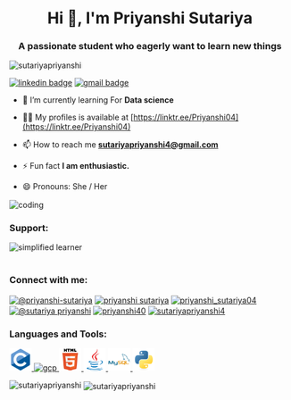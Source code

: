 <h1 align="center">Hi 👋, I'm Priyanshi Sutariya</h1>
<h3 align="center">A passionate student who eagerly want to learn new things</h3>

<p align="left"> <img src="https://komarev.com/ghpvc/?username=sutariyapriyanshi&label=Profile%20views&color=0e75b6&style=flat" alt="sutariyapriyanshi" /> </p>
 
[![linkedin badge](https://img.shields.io/badge/Priyanshi_Sutariya-493D26?style=flat&logo=linkedin)](linkedin.com/in/priyanshi-sutariya-4b2889227)
[![gmail badge](https://img.shields.io/badge/Priyanshi_Sutariya-F9A7B0?style=flat&logo=gmail)](sutariyapriyanshi4@gmail.com)

- 🌱 I’m currently learning For **Data science**

- 👨‍💻 My profiles is available at [https://linktr.ee/Priyanshi04](https://linktr.ee/Priyanshi04)

- 📫 How to reach me **sutariyapriyanshi4@gmail.com**

- ⚡ Fun fact **I am enthusiastic.**

- 😄 Pronouns: She / Her

<p>        </p>
<img align="center" alt="coding" width="300" src="https://camo.githubusercontent.com/691cdc5f9c4dc0e88650b97d480af9237d9422963bd1184f95e00087d3aa8bbd/68747470733a2f2f692e696d6775722e636f6d2f72486c456444712e676966">


<h3 align="left">Support:</h3>
<p><a href="https://www.buymeacoffee.com/simplified"> <img align="left" src="https://cdn.buymeacoffee.com/buttons/v2/default-yellow.png" height="50" width="210" alt="simplified learner" /></a></p><br><br>
<h3 align="left">Connect with me:</h3>
<p align="left">
<a href="https://codepen.io/@priyanshi-sutariya" target="blank"><img align="center" src="https://raw.githubusercontent.com/rahuldkjain/github-profile-readme-generator/master/src/images/icons/Social/codepen.svg" alt="@priyanshi-sutariya" height="30" width="40" /></a>
<a href="https://linkedin.com/in/priyanshi sutariya" target="blank"><img align="center" src="https://raw.githubusercontent.com/rahuldkjain/github-profile-readme-generator/master/src/images/icons/Social/linked-in-alt.svg" alt="priyanshi sutariya" height="30" width="40" /></a>
<a href="https://instagram.com/priyanshi_sutariya04" target="blank"><img align="center" src="https://raw.githubusercontent.com/rahuldkjain/github-profile-readme-generator/master/src/images/icons/Social/instagram.svg" alt="priyanshi_sutariya04" height="30" width="40" /></a>
<a href="https://medium.com/@sutariya priyanshi" target="blank"><img align="center" src="https://raw.githubusercontent.com/rahuldkjain/github-profile-readme-generator/master/src/images/icons/Social/medium.svg" alt="@sutariya priyanshi" height="30" width="40" /></a>
<a href="https://www.codechef.com/users/priyanshi40" target="blank"><img align="center" src="https://cdn.jsdelivr.net/npm/simple-icons@3.1.0/icons/codechef.svg" alt="priyanshi40" height="30" width="40" /></a>
<a href="https://auth.geeksforgeeks.org/user/sutariyapriyanshi4" target="blank"><img align="center" src="https://raw.githubusercontent.com/rahuldkjain/github-profile-readme-generator/master/src/images/icons/Social/geeks-for-geeks.svg" alt="sutariyapriyanshi4" height="30" width="40" /></a>
</p>

<h3 align="left">Languages and Tools:</h3>
<p align="left"> <a href="https://www.cprogramming.com/" target="_blank" rel="noreferrer"> <img src="https://raw.githubusercontent.com/devicons/devicon/master/icons/c/c-original.svg" alt="c" width="40" height="40"/> </a> <a href="https://cloud.google.com" target="_blank" rel="noreferrer"> <img src="https://www.vectorlogo.zone/logos/google_cloud/google_cloud-icon.svg" alt="gcp" width="40" height="40"/> </a> <a href="https://www.w3.org/html/" target="_blank" rel="noreferrer"> <img src="https://raw.githubusercontent.com/devicons/devicon/master/icons/html5/html5-original-wordmark.svg" alt="html5" width="40" height="40"/> </a> <a href="https://www.java.com" target="_blank" rel="noreferrer"> <img src="https://raw.githubusercontent.com/devicons/devicon/master/icons/java/java-original.svg" alt="java" width="40" height="40"/> </a> <a href="https://www.mysql.com/" target="_blank" rel="noreferrer"> <img src="https://raw.githubusercontent.com/devicons/devicon/master/icons/mysql/mysql-original-wordmark.svg" alt="mysql" width="40" height="40"/> </a> <a href="https://www.python.org" target="_blank" rel="noreferrer"> <img src="https://raw.githubusercontent.com/devicons/devicon/master/icons/python/python-original.svg" alt="python" width="40" height="40"/> </a> </p>

<p><img align="left" src="https://github-readme-stats.vercel.app/api/top-langs?username=sutariyapriyanshi&show_icons=true&locale=en&layout=compact" alt="sutariyapriyanshi" /></p>

<p>&nbsp;<img align="center" src="https://github-readme-stats.vercel.app/api?username=sutariyapriyanshi&show_icons=true&locale=en" alt="sutariyapriyanshi" /></p>

